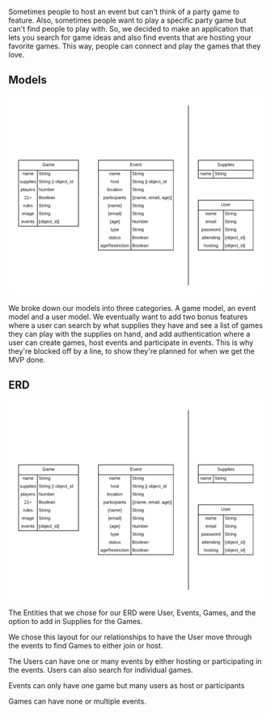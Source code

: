 Sometimes people to host an event but can't think of a party game to feature. Also, sometimes people want to play a specific party game but can't find people to play with. So, we decided to make an application that lets you search for game ideas and also find events that are hosting your favorite games. This way, people can connect and play the games that they love.

## Models

![Model diagram](https://github.com/ismailshak/rec-creation/blob/master/planning/img/models.png "Model Diagram")

We broke down our models into three categories. A game model, an event model and a user model. We eventually want to add two bonus features where a user can search by what supplies they have and see a list of games they can play with the supplies on hand, and add authentication where a user can create games, host events and participate in events. This is why they're blocked off by a line, to show they're planned for when we get the MVP done.



## ERD

![ERD diagram](https://github.com/ismailshak/rec-creation/blob/master/planning/img/models.png "ERD Diagram")

The Entities that we chose for our ERD were User, Events, Games, and the option to add in Supplies for the Games.

We chose this layout for our relationships to have the User move through the events to find Games to either join or host.

The Users can have one or many events by either hosting or participating in the events. Users can also search for individual games.

Events can only have one game but many users as host or participants

Games can have none or multiple events.
